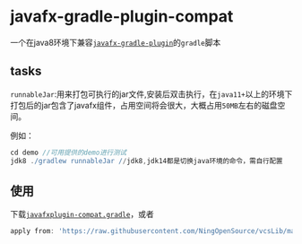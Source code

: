 # javafx-gradle-plugin-compat
一个在java8环境下兼容[`javafx-gradle-plugin`](https://github.com/openjfx/javafx-gradle-plugin)的`gradle`脚本

## tasks
`runnableJar`:用来打包可执行的jar文件,安装后双击执行，在`java11+`以上的环境下打包后的jar包含了javafx组件，占用空间将会很大，大概占用`50MB`左右的磁盘空间。

例如：
```gradle
cd demo //可用提供的demo进行测试
jdk8 ./gradlew runnableJar //jdk8,jdk14都是切换java环境的命令，需自行配置
```

## 使用
下载[`javafxplugin-compat.gradle`](https://raw.githubusercontent.com/NingOpenSource/vcsLib/master/javafxplugin-compat.gradle)，或者
```gradle
apply from: 'https://raw.githubusercontent.com/NingOpenSource/vcsLib/master/javafxplugin-compat.gradle'
```